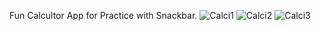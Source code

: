 Fun Calcultor App for Practice with Snackbar.
![Calci1](https://user-images.githubusercontent.com/62832738/132879693-329826df-df63-41d9-a37e-949bbbbfb912.jpeg)
![Calci2](https://user-images.githubusercontent.com/62832738/132879700-4f6ccda8-852e-499f-931a-480d9155c3e3.jpeg)
![Calci3](https://user-images.githubusercontent.com/62832738/132879704-c61eaa25-0f00-44f2-98c0-4dcbc44bf0d6.jpeg)
